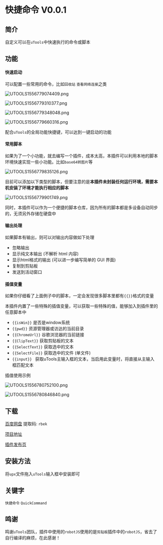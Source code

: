 # 快捷命令 V0.0.1

## 简介

自定义可以在`uTools`中快速执行的命令或脚本

## 功能

#### 快速启动

可以配置一些常用的命令，比如`回收站` `查看网络连接`之类

![UTOOLS1556779074409.png](https://i.loli.net/2019/05/02/5cca904684757.png)

![UTOOLS1556779310377.png](https://i.loli.net/2019/05/02/5cca91329a525.png)

![UTOOLS1556779348048.png](https://i.loli.net/2019/05/02/5cca9155a2244.png)

![UTOOLS1556779660316.png](https://i.loli.net/2019/05/02/5cca928f51905.png)

配合`uTools`的全局功能快捷键，可以达到一键启动的功能

#### 常用脚本

如果为了一个小功能，就去编写一个插件，成本太高，本插件可以利用本地的脚本环境快速实现一些小功能。比如`base64转图片`等

![UTOOLS1556779835126.png](https://i.loli.net/2019/05/02/5cca933de1883.png)

目前可以添加以下类型的脚本，但要注意的是**本插件未封装任何运行环境，需要本机安装了环境才能执行相应的脚本**

![UTOOLS1556779901749.png](https://i.loli.net/2019/05/02/5cca938100c91.png)

同时，本插件可以作为一个便捷的脚本仓库，因为所有的脚本都是多设备自动同步的，无须另外存储在硬盘中

#### 输出处理

如果脚本有输出，则可以对输出内容做如下处理

- 忽略输出
- 显示纯文本输出 (不解析 html 内容)
- 显示html格式的输出 (可以进一步编写简单的 GUI 界面)
- 复制到剪贴板
- 发送到活动窗口

#### 插值变量

如果你仔细看了上面例子中的脚本，一定会发现很多脚本里都有`{{}}`格式的变量

本插件内置了一些特殊的插值变量，可以获取一些特殊的值，能够加入到插件里的任意脚本中

- `{{isWin}}` 是否是window系统
- `{{pwd}}` 资源管理器或访达的当前目录
- `{{ChromeUrl}}` 谷歌浏览器的当前链接
- `{{ClipText}}` 获取剪贴板的文本
- `{{SelectText}}` 获取选中的文本
- `{{SelectFile}}` 获取选中的文件 (单文件)
- `{{input}} ` 获取uTools主输入框的文本，当启用此变量时，将直接从主输入框匹配文本

插值使用示例

![UTOOLS1556780752100.png](https://i.loli.net/2019/05/02/5cca96d32ea14.png)

![UTOOLS1556780846840.png](https://i.loli.net/2019/05/02/5cca973294933.png)


## 下载

[百度网盘](https://pan.baidu.com/s/1kEEQcQ1p3Rjli2sTtmCcTg) 提取码: `rbek`

[项目地址](https://github.com/fofolee/uTools-QuickerCommand)

[插件发布页](https://yuanliao.info/d/356)

## 安装方法

将`upx`文件拖入`uTools`输入框中安装即可

## 关键字

`快捷命令` `QuickCommand`

## 鸣谢

鸣谢`uTools`团队，插件中使用的`robotJS`使用的是`剪贴板`插件中的`robotJS`，省去了自行编译的麻烦，在此感谢！